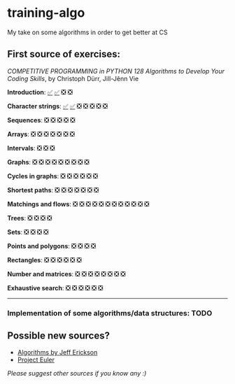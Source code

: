 # training-algo
My take on some algorithms in order to get better at CS 

## First source of exercises: 
*COMPETITIVE PROGRAMMING in PYTHON 128 Algorithms to Develop Your Coding Skills*, by Christoph Dürr, Jill-Jênn Vie

**Introduction**: [✅](https://github.com/marilabs/training-algo/blob/main/Competitive%20programming%20in%20Python/Frosting%20on%20the%20Cake) [✅](https://github.com/marilabs/training-algo/blob/main/Competitive%20programming%20in%20Python/Encryption) ❎ ❎

**Character strings**: [✅](https://github.com/marilabs/training-algo/blob/main/Competitive%20programming%20in%20Python/Anagrams) [✅](https://github.com/marilabs/training-algo/blob/main/Competitive%20programming%20in%20Python/T9—Text%20on%209%20Keys) ❎ ❎ ❎ ❎ ❎

**Sequences**: ❎ ❎ ❎ ❎ ❎

**Arrays**: ❎ ❎ ❎ ❎ ❎ ❎ ❎

**Intervals**: ❎ ❎ ❎

**Graphs**: ❎ ❎ ❎ ❎ ❎ ❎ ❎ ❎ ❎

**Cycles in graphs**: ❎ ❎ ❎ ❎ ❎ ❎

**Shortest paths**: ❎ ❎ ❎ ❎ ❎ ❎ ❎ 

**Matchings and flows**: ❎ ❎ ❎ ❎ ❎ ❎ ❎ ❎ ❎ ❎ ❎ ❎ 

**Trees**: ❎ ❎ ❎ ❎ 

**Sets**: ❎ ❎ ❎ ❎ 

**Points and polygons**: ❎ ❎ ❎ ❎ 

**Rectangles**: ❎ ❎ ❎ ❎ ❎ ❎ 

**Number and matrices**: ❎ ❎ ❎ ❎ ❎ ❎ ❎ ❎ 

**Exhaustive search**: ❎ ❎ ❎ ❎ ❎ ❎ 

---

### Implementation of some algorithms/data structures: TODO


## Possible new sources?

* [Algorithms by Jeff Erickson](http://jeffe.cs.illinois.edu/teaching/algorithms/)
* [Project Euler](https://projecteuler.net)

*Please suggest other sources if you know any :)*